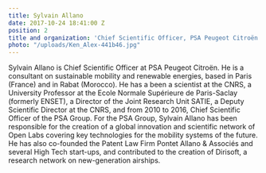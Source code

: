 ```yaml
---
title: Sylvain Allano
date: 2017-10-24 18:41:00 Z
position: 2
title and organization: 'Chief Scientific Officer, PSA Peugeot Citroën '
photo: "/uploads/Ken_Alex-441b46.jpg"
---
```


Sylvain Allano is Chief Scientific Officer at PSA Peugeot Citroën. He is a consultant on sustainable mobility and renewable energies, based in Paris (France) and in Rabat (Morocco). He has a been a scientist at the CNRS, a University Professor at the Ecole Normale Supérieure de Paris-Saclay (formerly ENSET), a Director of the Joint Research Unit SATIE, a Deputy Scientific Director at the CNRS, and from 2010 to 2016, Chief Scientific Officer of the PSA Group. For the PSA Group, Sylvain Allano has been responsible for the creation of a global innovation and scientific network of Open Labs covering key technologies for the mobility systems of the future. He has also co-founded the Patent Law Firm Pontet Allano & Associés and several High Tech start-ups, and contributed to the creation of Dirisoft, a research network on new-generation airships.